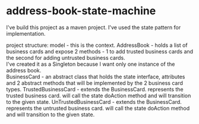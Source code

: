 # address-book-state-machine

I've build this project as a maven project.
I've used the state pattern for implementation.

project structure:
model - this is the context. 
    AddressBook - holds a list of business cards and expose 2 methods - 1 to add trusted business cards and the second for adding untrusted business cards.<br>
                  I've created it as a Singleton because I want only one instance of the address book.<br>
    BusinessCard - an abstract class that holds the state interface, attributes and 2 abstract methods that will be implemented by the 2 business card types.
    TrustedBusinessCard - extends the BusinessCard. represents the trusted business card. will call the state doAction method and will transition to the given state.
    UnTrustedBusinessCard  - extends the BusinessCard. represents the untrusted business card. will call the state doAction method and will transition to the given state.
